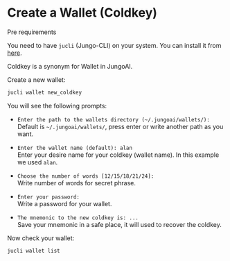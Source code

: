 # Create a Wallet (Coldkey)

<div class="warning">
Pre requirements 

You need to have `jucli` (Jungo-CLI) on your system. 
You can install it from [here](../tools/jungo-cli.md#Installation).
</div>

Coldkey is a synonym for Wallet in JungoAI.

Create a new wallet:

```bash
jucli wallet new_coldkey
```

You will see the following prompts:

- `Enter the path to the wallets directory (~/.jungoai/wallets/):`<br>
Default is `~/.jungoai/wallets/`, press enter or write another path as you want.

- `Enter the wallet name (default): alan`<br>
Enter your desire name for your coldkey (wallet name). In this example we used `alan`.

- `Choose the number of words [12/15/18/21/24]:`<br>
Write number of words for secret phrase.

- `Enter your password:`<br>
Write a password for your wallet.

- `The mnemonic to the new coldkey is: ...`<br>
Save your mnemonic in a safe place, it will used to recover the coldkey.

Now check your wallet:

```bash
jucli wallet list
```
